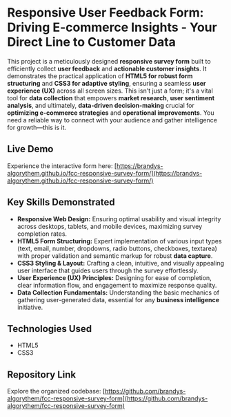 # Responsive User Feedback Form: Driving E-commerce Insights - **Your Direct Line to Customer Data**

This project is a meticulously designed **responsive survey form** built to efficiently collect **user feedback** and **actionable customer insights**. It demonstrates the practical application of **HTML5 for robust form structuring** and **CSS3 for adaptive styling**, ensuring a seamless **user experience (UX)** across all screen sizes. This isn't just a form; it's a vital tool for **data collection** that empowers **market research**, **user sentiment analysis**, and ultimately, **data-driven decision-making** crucial for **optimizing e-commerce strategies** and **operational improvements**. You need a reliable way to connect with your audience and gather intelligence for growth—this is it.

## Live Demo

Experience the interactive form here:
[https://brandys-algorythem.github.io/fcc-responsive-survey-form/](https://brandys-algorythem.github.io/fcc-responsive-survey-form/)

## Key Skills Demonstrated

* **Responsive Web Design:** Ensuring optimal usability and visual integrity across desktops, tablets, and mobile devices, maximizing survey completion rates.
* **HTML5 Form Structuring:** Expert implementation of various input types (text, email, number, dropdowns, radio buttons, checkboxes, textarea) with proper validation and semantic markup for robust **data capture**.
* **CSS3 Styling & Layout:** Crafting a clean, intuitive, and visually appealing user interface that guides users through the survey effortlessly.
* **User Experience (UX) Principles:** Designing for ease of completion, clear information flow, and engagement to maximize response quality.
* **Data Collection Fundamentals:** Understanding the basic mechanics of gathering user-generated data, essential for any **business intelligence** initiative.

## Technologies Used

* HTML5
* CSS3

## Repository Link

Explore the organized codebase:
[https://github.com/brandys-algorythem/fcc-responsive-survey-form](https://github.com/brandys-algorythem/fcc-responsive-survey-form)
